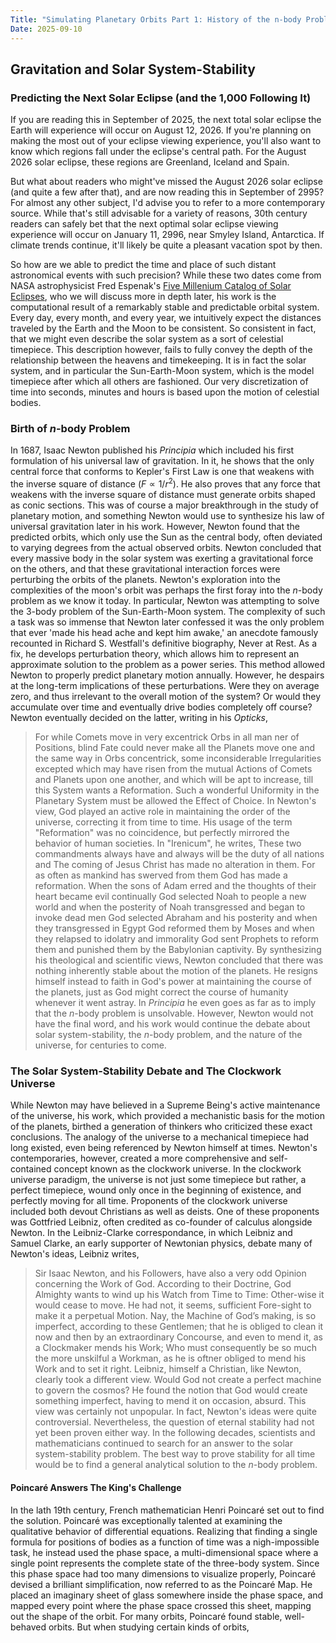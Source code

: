 ```yaml
---
Title: "Simulating Planetary Orbits Part 1: History of the n-body Problem"
Date: 2025-09-10
---
```



## Gravitation and Solar System-Stability
### Predicting the Next Solar Eclipse (and the 1,000 Following It)
If you are reading this in September of 2025, the next total solar eclipse the Earth will experience will occur on August 12, 2026. If you're planning on making the most out of your eclipse viewing experience, you'll also want to know which regions fall under the eclipse's central path. For the August 2026 solar eclipse, these regions are Greenland, Iceland and Spain.

But what about readers who might've missed the August 2026 solar eclipse (and quite a few after that), and are now reading this in September of 2995? For almost any other subject, I'd advise you to refer to a more contemporary source. While that's still advisable for a variety of reasons, 30th century readers can safely bet that the next optimal solar eclipse viewing experience will occur on January 11, 2996, near Smyley Island, Antarctica. If climate trends continue, it'll likely be quite a pleasant vacation spot by then.

So how are we able to predict the time and place of such distant astronomical events with such precision? While these two dates come from NASA astrophysicist Fred Espenak's [Five Millenium Catalog of Solar Eclipses](https://eclipse.gsfc.nasa.gov/SEcat5/SEcatalog.html), who we will discuss more in depth later, his work is the computational result of a remarkably stable and predictable orbital system. Every day, every month, and every year, we intuitively expect the distances traveled by the Earth and the Moon to be consistent. So consistent in fact, that we might even describe the solar system as a sort of celestial timepiece. This description however, fails to fully convey the depth of the relationship between the heavens and timekeeping. It is in fact the solar system, and in particular the Sun-Earth-Moon system, which is the model timepiece after which all others are fashioned. Our very discretization of time into seconds, minutes and hours is based upon the motion of celestial bodies. 

### Birth of *n*-body Problem
In 1687, Isaac Newton published his *Principia* which included his first formulation of his universal law of gravitation. In it, he shows that the only central force that conforms to Kepler's First Law is one that weakens with the inverse square of distance ($F \propto 1/r^2$). He also proves that any force that weakens with the inverse square of distance must generate orbits shaped as conic sections. This was of course a major breakthrough in the study of planetary motion, and something Newton would use to synthesize his law of universal gravitation later in his work. However, Newton found that the predicted orbits, which only use the Sun as the central body, often deviated to varying degrees from the actual observed orbits. Newton concluded that every massive body in the solar system was exerting a gravitational force on the others, and that these gravitational interaction forces were perturbing the orbits of the planets. Newton's exploration into the complexities of the moon's orbit was perhaps the first foray into the *n*-body problem as we know it today. In particular, Newton was attempting to solve the 3-body problem of the Sun-Earth-Moon system. The complexity of such a task was so immense that Newton later confessed it was the only problem that ever 'made his head ache and kept him awake,' an anecdote famously recounted in Richard S. Westfall's definitive biography, Never at Rest. As a fix, he develops perturbation theory, which allows him to represent an approximate solution to the problem as a power series. This method allowed Newton to properly predict planetary motion annually. However, he despairs at the long-term implications of these perturbations. Were they on average zero, and thus irrelevant to the overall motion of the system? Or would they accumulate over time and eventually drive bodies completely off course? Newton eventually decided on the latter, writing in his *Opticks*,
> For while Comets move in very excentrick Orbs in all man ner of Positions, blind Fate could never make all the Planets move one and the same way in Orbs concentrick, some inconsiderable Irregularities excepted which may have risen from the mutual Actions of Comets and Planets upon one another, and which will be apt to increase, till this System wants a Reformation. Such a wonderful Uniformity in the Planetary System must be allowed the Effect of Choice.
In Newton's view, God played an active role in maintaining the order of the universe, correcting it from time to time. His usage of the term "Reformation" was no coincidence, but perfectly mirrored the behavior of human societies. In "Irenicum", he writes,
> These two commandments always have and always will be the duty of all nations and The coming of Jesus Christ has made no alteration in them. For as often as mankind has swerved from them God has made a reformation. When the sons of Adam erred and the thoughts of their heart became evil continually God selected Noah to people a new world and when the posterity of Noah transgressed and began to invoke dead men God selected Abraham and his posterity and when they transgressed in Egypt God reformed them by Moses and when they relapsed to idolatry and immorality God sent Prophets to reform them and punished them by the Babylonian captivity.
By synthesizing his theological and scientific views, Newton concluded that there was nothing inherently stable about the motion of the planets. He resigns himself instead to faith in God's power at maintaining the course of the planets, just as God might correct the course of humanity whenever it went astray. In *Principia* he even goes as far as to imply that the *n*-body problem is unsolvable. However, Newton would not have the final word, and his work would continue the debate about solar system-stability, the *n*-body problem, and the nature of the universe, for centuries to come.

### The Solar System-Stability Debate and The Clockwork Universe
While Newton may have believed in a Supreme Being's active maintenance of the universe, his work, which provided a mechanistic basis for the motion of the planets, birthed a generation of thinkers who criticized these exact conclusions. The analogy of the universe to a mechanical timepiece had long existed, even being referenced by Newton himself at times. Newton's contemporaries, however, created a more comprehensive and self-contained concept known as the clockwork universe. In the clockwork universe paradigm, the universe is not just some timepiece but rather, a perfect timepiece, wound only once in the beginning of existence, and perfectly moving for all time. Proponents of the clockwork universe included both devout Christians as well as deists. One of these proponents was Gottfried Leibniz, often credited as co-founder of calculus alongside Newton. In the Leibniz-Clarke correspondance, in which Leibniz and Samuel Clarke, an early supporter of Newtonian physics, debate many of Newton's ideas, Leibniz writes,
>Sir Isaac Newton, and his Followers, have also a very odd Opinion concerning the Work of God. According to their Doctrine, God Almighty wants to wind up his Watch from Time to Time: Other-wise it would cease to move. He had not, it seems, sufficient Fore-sight to make it a perpetual Motion. Nay, the Machine of God’s making, is so imperfect, according to these Gentlemen; that he is obliged to clean it now and then by an extraordinary Concourse, and even to mend it, as a Clockmaker mends his Work; Who must consequently be so much the more unskilful a Workman, as he is oftner obliged to mend his Work and to set it right.
Leibniz, himself a Christian, like Newton, clearly took a different view. Would God not create a perfect machine to govern the cosmos? He found the notion that God would create something imperfect, having to mend it on occasion, absurd. This view was certainly not unpopular. In fact, Newton's ideas were quite controversial. Nevertheless, the question of eternal stability had not yet been proven either way. In the following decades, scientists and mathematicians continued to search for an answer to the solar system-stability problem. The best way to prove stability for all time would be to find a general analytical solution to the *n*-body problem.

#### Poincaré Answers The King's Challenge
In the lath 19th century, French mathematician Henri Poincaré set out to find the solution. Poincaré was exceptionally talented at examining the qualitative behavior of differential equations. Realizing that finding a single formula for positions of bodies as a function of time was a nigh-impossible task, he instead used the phase space, a multi-dimensional space where a single point represents the complete state of the three-body system. Since this phase space had too many dimensions to visualize properly, Poincaré devised a brilliant simplification, now referred to as the Poincaré Map. He placed an imaginary sheet of glass somewhere inside the phase space, and mapped every point where the phase space crossed this sheet, mapping out the shape of the orbit. For many orbits, Poincaré found stable, well-behaved orbits. But when studying certain kinds of orbits, 
 
##

